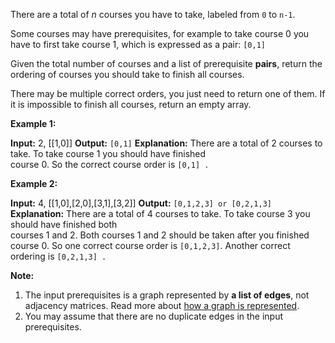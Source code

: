 
There are a total of  _n_  courses you have to take, labeled from  `0`  to  `n-1`.

Some courses may have prerequisites, for example to take course 0 you have to first take course 1, which is expressed as a pair:  `[0,1]`

Given the total number of courses and a list of prerequisite  **pairs**, return the ordering of courses you should take to finish all courses.

There may be multiple correct orders, you just need to return one of them. If it is impossible to finish all courses, return an empty array.

**Example 1:**

**Input:** 2, [[1,0]] 
**Output:** `[0,1]`
**Explanation:** There are a total of 2 courses to take. To take course 1 you should have finished   
             course 0. So the correct course order is `[0,1] .`

**Example 2:**

**Input:** 4, [[1,0],[2,0],[3,1],[3,2]]
**Output:** `[0,1,2,3] or [0,2,1,3]`
**Explanation:** There are a total of 4 courses to take. To take course 3 you should have finished both     
             courses 1 and 2. Both courses 1 and 2 should be taken after you finished course 0. 
             So one correct course order is `[0,1,2,3]`. Another correct ordering is `[0,2,1,3] .`

**Note:**

1.  The input prerequisites is a graph represented by  **a list of edges**, not adjacency matrices. Read more about  [how a graph is represented](https://www.khanacademy.org/computing/computer-science/algorithms/graph-representation/a/representing-graphs).
2.  You may assume that there are no duplicate edges in the input prerequisites.